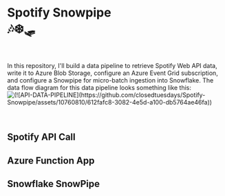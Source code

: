 <H1> Spotify Snowpipe
</br>
🎶❄️🛷</H1>
 <! -- (<img src="https://64.media.tumblr.com/37db22e93742263d1be82a52ffd63d0e/tumblr_p14qo1TI981rpduwho1_500.gif">
</br>
<p> In this repository, I'll build a data pipeline to retrieve Spotify Web API data, write it to Azure Blob Storage, configure an Azure Event Grid subscription, and configure a Snowpipe for micro-batch ingestion into Snowflake. The data flow diagram for this data pipeline looks something like this:
  
</br>
<img src="https://github-production-user-asset-6210df.s3.amazonaws.com/10760810/291094608-612fafc8-3082-4e5d-a100-db5764ae46fa.jpg"
alt="(![API-DATA-PIPELINE](https://github.com/closedtuesdays/Spotify-Snowpipe/assets/10760810/612fafc8-3082-4e5d-a100-db5764ae46fa))">
</br></p>
</br>
<h2>Spotify API Call</h2>
<h2>Azure Function App</h2>
<h2>Snowflake SnowPipe</h2>
